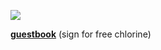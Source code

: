 ![](https://i.imgur.com/E3nk0JG.png)

**[guestbook](https://pinewine.123guestbook.com/)** (sign for free chlorine)
